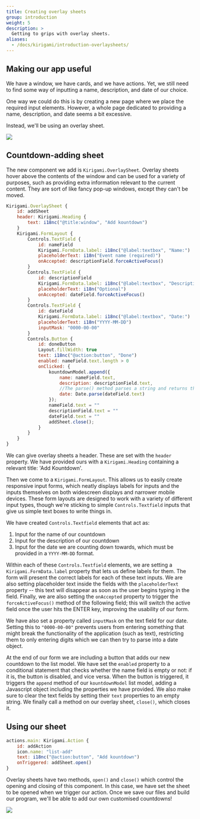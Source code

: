 ```yaml
---
title: Creating overlay sheets
group: introduction
weight: 5
description: >
  Getting to grips with overlay sheets.
aliases:
  - /docs/kirigami/introduction-overlaysheets/
---
```


## Making our app useful

We have a window, we have cards, and we have actions. Yet, we still need to find some way of inputting a name, description, and date of our choice.

One way we could do this is by creating a new page where we place the required input elements. However, a whole page dedicated to providing a name, description, and date seems a bit excessive.

Instead, we'll be using an overlay sheet.

![](addSheet.png)

## Countdown-adding sheet

The new component we add is `Kirigami.OverlaySheet`. Overlay sheets hover above the contents of the window and can be used for a variety of purposes, such as providing extra information relevant to the current content. They are sort of like fancy pop-up windows, except they can't be moved.

```qml
Kirigami.OverlaySheet {
	id: addSheet
	header: Kirigami.Heading {
		text: i18nc("@title:window", "Add kountdown")
	}
	Kirigami.FormLayout {
		Controls.TextField {
			id: nameField
			Kirigami.FormData.label: i18nc("@label:textbox", "Name:")
			placeholderText: i18n("Event name (required)")
			onAccepted: descriptionField.forceActiveFocus()
		}
		Controls.TextField {
			id: descriptionField
			Kirigami.FormData.label: i18nc("@label:textbox", "Description:")
			placeholderText: i18n("Optional")
			onAccepted: dateField.forceActiveFocus()
		}
		Controls.TextField {
			id: dateField
			Kirigami.FormData.label: i18nc("@label:textbox", "Date:")
			placeholderText: i18n("YYYY-MM-DD")
			inputMask: "0000-00-00"
		}
		Controls.Button {
			id: doneButton
			Layout.fillWidth: true
			text: i18nc("@action:button", "Done")
			enabled: nameField.text.length > 0
			onClicked: {
				kountdownModel.append({
					name: nameField.text, 
					description: descriptionField.text, 
					//The parse() method parses a string and returns the number of milliseconds since January 1, 1970, 00:00:00 UTC.
					date: Date.parse(dateField.text)
				});
				nameField.text = ""
				descriptionField.text = ""
				dateField.text = ""
				addSheet.close();
			}
		}
	}
}
```

We can give overlay sheets a header. These are set with the `header` property. We have provided ours with a `Kirigami.Heading` containing a relevant title: 'Add Kountdown'. 

Then we come to a `Kirigami.FormLayout`. This allows us to easily create responsive input forms, which neatly displays labels for inputs and the inputs themselves on both widescreen displays and narrower mobile devices. These form layouts are designed to work with a variety of different input types, though we're sticking to simple `Controls.Textfield` inputs that give us simple text boxes to write things in.

We have created `Controls.Textfield` elements that act as:

1. Input for the name of our countdown
2. Input for the description of our countdown
3. Input for the date we are counting down towards, which must be provided in a `YYYY-MM-DD` format.

Within each of these `Controls.Textfield` elements, we are setting a `Kirigami.FormData.label` property that lets us define labels for them. The form will present the correct labels for each of these text inputs. We are also setting placeholder text inside the fields with the `placeholderText` property -- this text will disappear as soon as the user begins typing in the field. Finally, we are also setting the `onAccepted` property to trigger the `forceActiveFocus()` method of the following field; this will switch the active field once the user hits the ENTER key, improving the usability of our form.

We have also set a property called `inputMask` on the text field for our date. Setting this to `"0000-00-00"` prevents users from entering something that might break the functionality of the application (such as text), restricting them to only entering digits which we can then try to parse into a date object.

At the end of our form we are including a button that adds our new countdown to the list model. We have set the `enabled` property to a conditional statement that checks whether the name field is empty or not: if it is, the button is disabled, and vice versa. When the button is triggered, it triggers the `append` method of our `kountdownModel` list model, adding a Javascript object including the properties we have provided. We also make sure to clear the text fields by setting their `text` properties to an empty string. We finally call a method on our overlay sheet, `close()`, which closes it.

## Using our sheet

```qml
actions.main: Kirigami.Action {
	id: addAction
	icon.name: "list-add"
	text: i18nc("@action:button", "Add kountdown")
	onTriggered: addSheet.open()
}
```

Overlay sheets have two methods, `open()` and `close()` which control the opening and closing of this component. In this case, we have set the sheet to be opened when we trigger our action. Once we save our files and build our program, we'll be able to add our own customised countdowns!

![](addedKountdowns.png)

